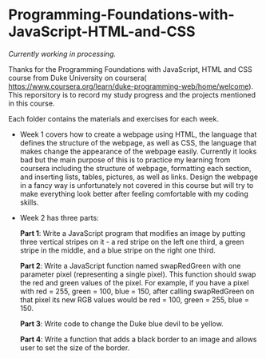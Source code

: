 # Programming-Foundations-with-JavaScript-HTML-and-CSS

*Currently working in processing.*

Thanks for the Programming Foundations with JavaScript, HTML and CSS course from Duke University on coursera( https://www.coursera.org/learn/duke-programming-web/home/welcome). This reporsitory is to record my study progress and the projects mentioned in this course.

Each folder contains the materials and exercises for each week.

 - Week 1 covers how to create a webpage using HTML, the language that defines the structure of the webpage, as well as CSS, the language that makes change the appearance of the webpage easily. Currently it looks bad but the main purpose of this is to practice my learning from coursera including the structure of webpage, formatting each section, and inserting lists, tables, pictures, as well as links. Design the webpage in a fancy way is unfortunately not covered in this course but will try to make everything look better after feeling comfortable with my coding skills.
 - Week 2 has three parts:
 
   **Part 1**: Write a JavaScript program that modifies an image by putting three vertical stripes on it - a red stripe on the left one third, a green stripe in the middle, and a blue stripe on the right one third.
   
   **Part 2**: Write a JavaScript function named swapRedGreen with one parameter pixel (representing a single pixel). This function should swap the red and green values of the pixel. For example, if you have a pixel with red = 255, green = 100, blue = 150, after calling swapRedGreen on that pixel its new RGB values would be red = 100, green = 255, blue = 150.
   
   **Part 3**: Write code to change the Duke blue devil to be yellow.
   
   **Part 4**: Write a function that adds a black border to an image and allows user to set the size of the border.
